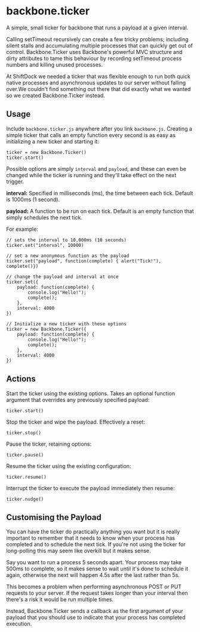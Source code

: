 backbone.ticker
===============

A simple, small ticker for backbone that runs a payload at a given interval.

Calling setTimeout recursively can create a few tricky problems; including silent stalls and accumulating multiple 
processes that can quickly get out of control. Backbone.Ticker uses Backbone's powerful MVC structure and dirty 
attributes to tame this behaviour by recording setTimeout process numbers and killing unused processes.

At ShiftDock we needed a ticker that was flexible enough to run both quick native processes and asynchronous updates
to our server without falling over.We couldn't find something out there that did exactly what we wanted so we created 
Backbone.Ticker instead.

## Usage

Include `backbone.ticker.js` anywhere after you link `backbone.js`. Creating a simple ticker that calls an empty function
every second is as easy as initializing a new ticker and starting it:

    ticker = new Backbone.Ticker()
    ticker.start()

Possible options are simply `interval` and `payload`, and these can even be changed while the ticker is running and they'll take effect on the next trigger.

__interval:__ Specified in milliseconds (ms), the time between each tick. Default is 1000ms (1 second).

__payload:__ A function to be run on each tick. Default is an empty function that simply schedules the next tick.

For example:

    // sets the interval to 10,000ms (10 seconds)
    ticker.set("interval", 10000)

    // set a new anonymous function as the payload
    ticker.set("payload", function(complete) { alert("Tick!"), complete()})

    // change the payload and interval at once
    ticker.set({
        payload: function(complete) {
            console.log("Hello!"); 
            complete();
        }, 
        interval: 4000
    })
    
    // Initialize a new ticker with these options
    ticker = new Backbone.Ticker({
        payload: function(complete) {
            console.log("Hello!"); 
            complete();
        }, 
        interval: 4000
    })
    
## Actions

Start the ticker using the existing options. Takes an optional function argument that overrides any previously
specified payload:

    ticker.start()

Stop the ticker and wipe the payload. Effectively a reset:

    ticker.stop()

Pause the ticker, retaining options:

    ticker.pause()

Resume the ticker using the existing configuration:

    ticker.resume()

Interrupt the ticker to execute the payload immediately then resume:

    ticker.nudge()
    
## Customising the Payload

You can have the ticker do practically anything you want but it is really important to remember that it needs to know when
your process has completed and to schedule the next tick. If you're not using the ticker for long-polling this may seem 
like overkill but it makes sense.

Say you want to run a process 5 seconds apart. Your process may take 500ms to complete, so it makes sense to wait until
it's done to schedule it again, otherwise the next will happen 4.5s after the last rather than 5s.

This becomes a problem when performing asynchronous POST or PUT requests to your server. If the request takes longer than
your interval then there's a risk it would be run multiple times.

Instead, Backbone.Ticker sends a callback as the first argument of your payload that you should use to indicate that your
process has completed execution.
    



